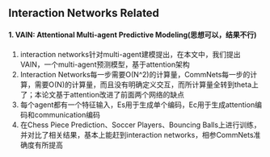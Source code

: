 ## Interaction Networks Related

#### 1. VAIN: Attentional Multi-agent Predictive Modeling(思想可以，结果不行)
1. interaction networks针对multi-agent建模提出，在本文中，我们提出VAIN，一个multi-agent预测模型，基于attention架构
2. Interaction Networks每一步需要O(N^2)的计算量，CommNets每一步的计算，需要O(N)的计算量，而且没有明确定义交互，而所计算量全转到theta上了；本论文基于attention改进了前面两个网络的缺点
3. 每个agent都有一个特征输入，Es用于生成单个编码，Ec用于生成attention编码和communication编码
4. 在Chess Piece Prediction、Soccer Players、Bouncing Balls上进行训练，并对比了相关结果，基本上能赶到interaction networks，相参CommNets准确度有所提高
